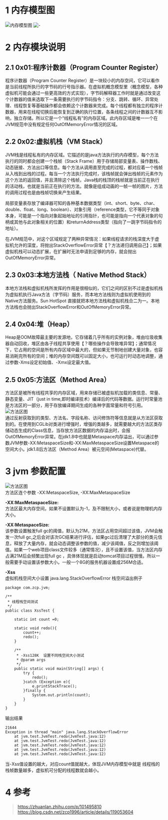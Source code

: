 # 1 内存模型图
![内存模型图](img/内存模型图.jpg )
![-](img/javaJVM举例1.png)
# 2 内存模块说明
## 2.1 0x01:程序计数器（Program Counter Register）
程序计数器（Program Counter Register）是一块较小的内存空间，它可以看作是当前线程所执行的字节码的行号指示器。在虚拟机概念模型里（概念模型，各种虚拟机可能会通过一些更高效的方式实现），字节码解释器工作时就是通过改变这个计数器的值来选取下一条需要执行的字节码指令：分支、跳转、循环、异常处理、线程恢复等基础操作都会依赖这个计数器来完成。每个线程都有独立的程序计数器，用来在线程切换后能恢复到正确的执行位置，各条线程之间的计数器互不影响，独立存储。所以它是一个“线程私有”的内存区域。此内存区域是唯一一个在JVM规范中没有规定任何OutOfMemoryError情况的区域。
## 2.2 0x02:虚拟机栈（VM Stack）
JVM栈是线程私有的内存区域。它描述的是java方法执行的内存模型，每个方法执行的同时都会创建一个栈帧（Stack Frame）用于存储局部变量表、操作数栈、动态链接、方法出口等信息。每个方法从调用直至完成的过程，都对应着一个栈帧从入栈到出栈的过程。每当一个方法执行完成时，该栈帧就会弹出栈帧的元素作为这个方法的返回值，并且清除这个栈帧，Java栈的栈顶的栈帧就是当前正在执行的活动栈，也就是当前正在执行的方法。就像是组成动画的一帧一帧的图片，方法的调用过程也是由栈帧切换来产生结果。

局部变量表存放了编译器可知的各种基本数据类型（int、short、byte、char、double、float、long、boolean）、对象引用（reference类型，它不等同于对象本身，可能是一个指向对象起始地址的引用指针，也可能是指向一个代表对象的句柄或其他与此对象相关的位置）和returnAddress类型（指向了一跳字节码指令的地址）。

在JVM规范中，对这个区域规定了两种异常情况：如果线程请求的栈深度大于虚拟机允许的深度，将抛出StackOverflowError异常【？方法递归调用自己】；如果虚拟机栈可以动态扩展，在扩展时无法申请到足够的内存，就会抛出OutOfMemoryError异常。
## 2.3 0x03:本地方法栈（ Native Method Stack）
本地方法栈和虚拟机栈所发挥的作用是很相似的，它们之间的区别不过是虚拟机栈为虚拟机执行Java方法（字节码）服务，而本地方法栈则为虚拟机使用到的Native方法服务。Sun HotSpot 直接就把本地方法栈和虚拟机栈合二为一。本地方法栈也会抛出StackOverflowError和OutOfMemoryError异常。
## 2.4 0x04:堆（Heap）
Heap是OOM故障最主要的发源地，它存储着几乎所有的实例对象，堆由垃圾收集器自动回收，堆区由各子线程共享使用【？哪些操作会导致堆异常】；通常情况下，它占用的空间是所有内存区域中最大的，但如果无节制地创建大量对象，也容易消耗完所有的空间；堆的内存空间既可以固定大小，也可运行时动态地调整，通过参数-Xms设定初始值、-Xmx设定最大值。
## 2.5 0x05:方法区（Method Area）
方法区是被所有线程共享的内存区域，用来存储已被虚拟机加载的类信息、常量、静态变量、JIT（just in time,即时编译技术）编译后的代码等数据。运行时常量池是方法区的一部分，用于存放编译期间生成的各种字面常量和符号引用。  
![方法区图](img/方法区.jpg )  
通过反射获取到的类型、方法名、字段名称、访问修饰符等信息就是从方法区获取到的。在使用到CGLib对类进行增强时，增强的类越多，就需要越大的方法区类存储动态生成的Class信息，当存放方法区数据的内存溢出时，会报OutOfMemoryError异常。在jdk1.8中也就是Metaspace内存溢出，可以通过参数JVM参数-XX:MetaspaceSize和-XX:MaxMetaspaceSize设置Metaspace的空间大小。jdk1.8后方法区（Method Area）被元空间(Metaspace)代替。

# 3 jvm 参数配置
![方法区图](img/javaJVM举例1-2.png )  
方法区连个参数 -XX:MetaspaceSize, -XX:MaxMetaspaceSize

 **-XX:MaxMetaspaceSize:**  
方法区最大内存空间，如果不设置默认为-1，及不限制大小，或者说是物理机内存大小。

 **-XX:MetaspaceSize:**  
 该参数设置触发full gc的阈值，默认为21M，方法区占用空间超过该值，JVM会触发一次full gc,之后会对该次GC结果进行评估，如果gc过后清理了大部分的类元信息，释放了大量内存，就会动态调整该参数的值，减少该阈值，反之则增加该阈值。如果一个web项目class文件较多（通常情况），且不设置该值，当方法区内存占满21M后会频繁出现full gc ，具体体现就是启动tomcat项目过程很慢。所以一般需要手动设置该参数大小。一般一个8G的服务机器设置成256M合适。

 **-Xss**  
虚拟机栈空间大小设置
java.lang.StackOverflowError 栈空间溢出例子
```
package com.zcp.jvm;
 
/**
 * 线程栈空间测试
 */
public class XssTest {
 
    static int count =0;
 
    static void redo(){
        count++;
        redo();
    }
 
    /**
     * -Xss128K  设置不同栈空间大小测试
     * @param args
     */
    public static void main(String[] args) {
        try {
            redo();
        }catch (Exception e){
            e.printStackTrace();
        }finally {
            System.out.println(count);
        }
    }
}
```
输出结果
```
21644
Exception in thread "main" java.lang.StackOverflowError
	at jvm.test.JvmTest.redo(JvmTest.java:12)
	at jvm.test.JvmTest.redo(JvmTest.java:12)
	at jvm.test.JvmTest.redo(JvmTest.java:12)
	at jvm.test.JvmTest.redo(JvmTest.java:12)
	at jvm.test.JvmTest.redo(JvmTest.java:12)
```
当-Xss值设置的越大，对应count值就越大，体现JVM内存模型中就是 线程栈的栈帧数量越多，虚拟机可分配的线程数就会越小。
# 4 参考
> https://zhuanlan.zhihu.com/p/101495810
> https://blog.csdn.net/zcp1996/article/details/119053604